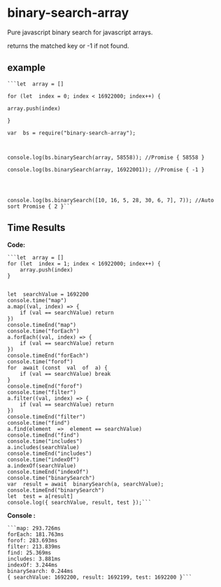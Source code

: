 # binary-search-array

Pure javascript binary search for javascript arrays.

returns the matched key or -1 if not found.


## example

    ```let  array = []
    
    for (let  index = 0; index < 16922000; index++) {
    
    array.push(index)
    
    }
    
    var  bs = require("binary-search-array");
    
      
    
    console.log(bs.binarySearch(array, 58558)); //Promise { 58558 }
    
    console.log(bs.binarySearch(array, 16922001)); //Promise { -1 }
    
      
      
    
    console.log(bs.binarySearch([10, 16, 5, 28, 30, 6, 7], 7)); //Auto sort Promise { 2 }```


## Time Results

**Code:**

    ```let  array = []
    for (let  index = 1; index < 16922000; index++) {
        array.push(index)
    }

    
    let  searchValue = 1692200
    console.time("map")
    a.map((val, index) => {
        if (val == searchValue) return
    })
    console.timeEnd("map")
    console.time("forEach")
    a.forEach((val, index) => {
        if (val == searchValue) return
    })
    console.timeEnd("forEach")
    console.time("forof")
    for  await (const  val  of  a) {
        if (val == searchValue) break
    }
    console.timeEnd("forof")
    console.time("filter")
    a.filter((val, index) => {
        if (val == searchValue) return
    })
    console.timeEnd("filter")
    console.time("find")
    a.find(element  =>  element == searchValue)
    console.timeEnd("find")
    console.time("includes")
    a.includes(searchValue)
    console.timeEnd("includes")
    console.time("indexOf")
    a.indexOf(searchValue)
    console.timeEnd("indexOf")
    console.time("binarySearch")
    var  result = await  binarySearch(a, searchValue);
    console.timeEnd("binarySearch")
    let  test = a[result]
    console.log({ searchValue, result, test });```

**Console :** 

    ```map: 293.726ms
    forEach: 181.763ms
    forof: 283.693ms
    filter: 213.839ms
    find: 25.369ms
    includes: 3.881ms
    indexOf: 3.244ms
    binarySearch: 0.244ms
    { searchValue: 1692200, result: 1692199, test: 1692200 }```